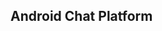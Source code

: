<style>
.readme{
font-weight:bold;
}
</style>
<div class="readme">
<h2>Android Chat Platform</h2>

</div>